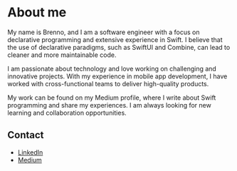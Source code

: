 # About me

My name is Brenno, and I am a software engineer with a focus on declarative programming and extensive experience in Swift. I believe that the use of declarative paradigms, such as SwiftUI and Combine, can lead to cleaner and more maintainable code.

I am passionate about technology and love working on challenging and innovative projects. With my experience in mobile app development, I have worked with cross-functional teams to deliver high-quality products.

My work can be found on my Medium profile, where I write about Swift programming and share my experiences. I am always looking for new learning and collaboration opportunities.

## Contact

- [LinkedIn](https://www.linkedin.com/in/onnerb)
- [Medium](https://onnerb.medium.com)
